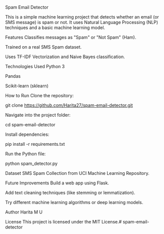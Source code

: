 Spam Email Detector


This is a simple machine learning project that detects whether an email (or SMS message) is spam or not.
It uses Natural Language Processing (NLP) techniques and a basic machine learning model.

Features
Classifies messages as "Spam" or "Not Spam" (Ham).

Trained on a real SMS Spam dataset.

Uses TF-IDF Vectorization and Naive Bayes classification.

Technologies Used
Python 3

Pandas

Scikit-learn (sklearn)

How to Run
Clone the repository:

git clone https://github.com/Harita27/spam-email-detector.git

Navigate into the project folder:

cd spam-email-detector

Install dependencies:

pip install -r requirements.txt

Run the Python file:

python spam_detector.py

Dataset
SMS Spam Collection from UCI Machine Learning Repository.

Future Improvements
Build a web app using Flask.

Add text cleaning techniques (like stemming or lemmatization).

Try different machine learning algorithms or deep learning models.

Author
Harita M U

License
This project is licensed under the MIT License.# spam-email-detector
